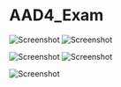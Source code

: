 # AAD4_Exam

![Screenshot](aad4_1.png) ![Screenshot](aad4_2.png)

![Screenshot](aad4_3.png) ![Screenshot](aad4_4.png)

![Screenshot](aad4_5.png)
